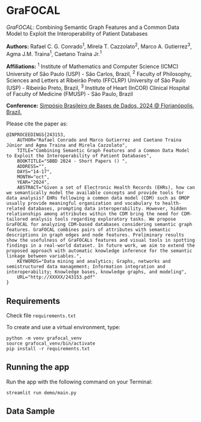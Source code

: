# GraFOCAL
*GraFOCAL*: Combining Semantic Graph Features and a Common Data
Model to Exploit the Interoperability of Patient Databases

**Authors:** Rafael C. G. Conrado<sup>1</sup>, Mirela T. Cazzolato<sup>2</sup>, Marco A. Gutierrez<sup>3</sup>, Agma J.M. Traina<sup>1</sup>, Caetano Traina Jr.<sup>1</sup>

**Affiliations:** <sup>1</sup> Institute of Mathematics and Computer Science (ICMC) University of São Paulo (USP) - São Carlos, Brazil, <sup>2</sup> Faculty of Philosophy, Sciences and Letters at Ribeirão Preto (FFCLRP) University of São Paulo (USP) - Ribeirão Preto, Brazil, <sup>3</sup> Institute of Heart (InCOR) Clinical Hospital of Faculty of Medicine (FMUSP) - São Paulo, Brazil  

**Conference:** [Simpósio Brasileiro de Bases de Dados, 2024 @ Florianópolis, Brazil.](https://sbbd.org.br/2024/)

Please cite the paper as:

```
@INPROCEEDINGS{243153,
    AUTHOR="Rafael Conrado and Marco Gutierrez and Caetano Traina Júnior and Agma Traina and Mirela Cazzolato",
    TITLE="Combining Semantic Graph Features and a Common Data Model to Exploit the Interoperability of Patient Databases",
    BOOKTITLE="SBBD 2024 - Short Papers () ",
    ADDRESS="",
    DAYS="14-17",
    MONTH="oct",
    YEAR="2024",
    ABSTRACT="Given a set of Electronic Health Records (EHRs), how can we semantically model the available concepts and provide tools for data analysis? EHRs following a common data model (CDM) such as OMOP usually provide meaningful organization and vocabulary to health-related databases, prompting data interoperability. However, hidden relationships among attributes within the CDM bring the need for CDM-tailored analysis tools regarding exploratory tasks. We propose GraFOCAL for analyzing CDM-based databases considering semantic graph features. GraFOCAL combines pairs of attributes with semantic descriptions in graph edges and node features. Preliminary results show the usefulness of GraFOCALs features and visual tools in spotting findings in a real-world dataset. In future work, we aim to extend the proposed approach with automatic knowledge inference for the semantic linkage between variables.",
    KEYWORDS="Data mining and analytics; Graphs, networks and semistructured data management; Information integration and interoperability; Knowledge bases, knowledge graphs, and modeling",
    URL="http://XXXXX/243153.pdf"
}
```
## Requirements

Check file `requirements.txt`

To create and use a virtual environment, type:

    python -m venv grafocal_venv
    source grafocal_venv/bin/activate
    pip install -r requirements.txt
 
 
## Running the app

Run the app with the following command on your Terminal:  

    streamlit run demo/main.py


## Data Sample






